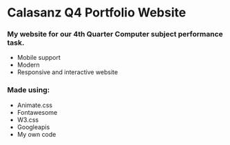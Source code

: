 # Calasanz Q4 Portfolio Website
### My website for our 4th Quarter Computer subject performance task.
  - Mobile support
  - Modern
  - Responsive and interactive website
### Made using:
- Animate.css
- Fontawesome
- W3.css
- Googleapis
- My own code
